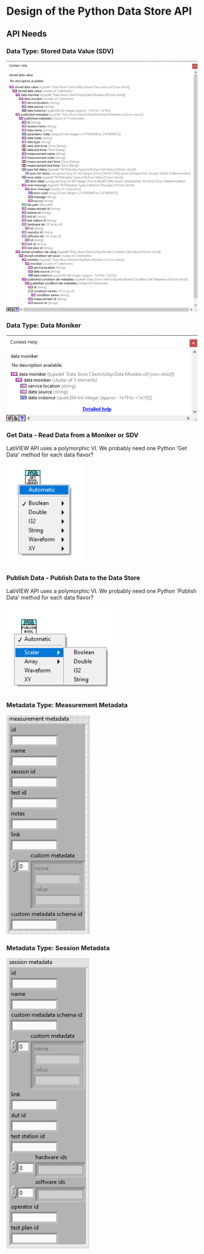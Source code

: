 # Design of the Python Data Store API

## API Needs

### Data Type: Stored Data Value (SDV)

![Stored Data Value](Stored_Data_Value.png)

### Data Type: Data Moniker

![Data Moniker](Data_Moniker.png)

### Get Data - Read Data from a Moniker or SDV

LabVIEW API uses a polymorphic VI. We probably need one Python 'Get Data' method for each data flavor?

![Get Data](Get_Data.png)

### Publish Data - Publish Data to the Data Store

LabVIEW API uses a polymorphic VI. We probably need one Python 'Publish Data' method for each data flavor?

![Publish Data](Publish_Data.png)

### Metadata Type: Measurement Metadata

![Measurement Metadata](Measurement_Metadata.png)

### Metadata Type: Session Metadata

![Session Metadata](Session_Metadata.png)


